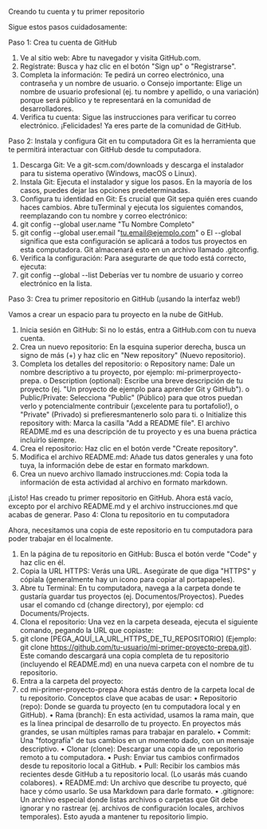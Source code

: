 Creando tu cuenta y tu primer repositorio

Sigue estos pasos cuidadosamente:

Paso 1: Crea tu cuenta de GitHub

  1. Ve al sitio web: Abre tu navegador y visita GitHub.com.
  2. Regístrate: Busca y haz clic en el botón "Sign up" o "Registrarse".
  3. Completa la información: Te pedirá un correo electrónico, una contraseña y un nombre de usuario.
    o Consejo importante: Elige un nombre de usuario profesional (ej. tu nombre y apellido, o
    una variación) porque será público y te representará en la comunidad de desarrolladores.
  4. Verifica tu cuenta: Sigue las instrucciones para verificar tu correo electrónico.
  ¡Felicidades! Ya eres parte de la comunidad de GitHub.

Paso 2: Instala y configura Git en tu computadora Git es la herramienta que te permitirá interactuar con GitHub desde tu computadora.

  1. Descarga Git: Ve a git-scm.com/downloads y descarga el instalador para tu sistema operativo (Windows, macOS o Linux).
  2. Instala Git: Ejecuta el instalador y sigue los pasos. En la mayoría de los casos, puedes dejar las opciones predeterminadas.
  3. Configura tu identidad en Git: Es crucial que Git sepa quién eres cuando haces cambios. Abre tuTerminal y ejecuta los siguientes comandos, reemplazando con tu nombre y       correo electrónico:
  4. git config --global user.name "Tu Nombre Completo"
  5. git config --global user.email "tu.email@ejemplo.com"
  o El --global significa que esta configuración se aplicará a todos tus proyectos en esta computadora. Git almacenará esto en un archivo llamado .gitconfig.
  6. Verifica la configuración: Para asegurarte de que todo está correcto, ejecuta:
  7. git config --global --list
    Deberías ver tu nombre de usuario y correo electrónico en la lista.

Paso 3: Crea tu primer repositorio en GitHub (¡usando la interfaz web!)

Vamos a crear un espacio para tu proyecto en la nube de GitHub.
  1. Inicia sesión en GitHub: Si no lo estás, entra a GitHub.com con tu nueva cuenta.
  2. Crea un nuevo repositorio: En la esquina superior derecha, busca un signo de más (+) y haz clic en "New repository" (Nuevo repositorio).
  3. Completa los detalles del repositorio: o Repository name: Dale un nombre descriptivo a tu proyecto, por ejemplo: mi-primerproyecto-prepa.
    o Description (optional): Escribe una breve descripción de tu proyecto (ej. "Un proyecto de ejemplo para aprender Git y GitHub").
    o Public/Private: Selecciona "Public" (Público) para que otros puedan verlo y
      potencialmente contribuir (¡excelente para tu portafolio!), o "Private" (Privado) si prefieresmantenerlo solo para ti.
    o Initialize this repository with: Marca la casilla "Add a README file". El archivo
      README.md es una descripción de tu proyecto y es una buena práctica incluirlo siempre.
  4. Crea el repositorio: Haz clic en el botón verde "Create repository".
  5. Modifica el archivo README.md: Añade tus datos generales y una foto tuya, la información debe de estar en formato markdown.
  6. Crea un nuevo archivo llamado instrucciones.md: Copia toda la información de esta actividad al
archivo en formato markdown.

¡Listo! Has creado tu primer repositorio en GitHub. Ahora está vacío, excepto por el archivo README.md y
el archivo instrucciones.md que acabas de generar.
Paso 4: Clona tu repositorio en tu computadora

Ahora, necesitamos una copia de este repositorio en tu computadora para poder trabajar en él localmente.

  1. En la página de tu repositorio en GitHub: Busca el botón verde "Code" y haz clic en él.
  2. Copia la URL HTTPS: Verás una URL. Asegúrate de que diga "HTTPS" y cópiala (generalmente hay un icono para copiar al portapapeles).
  3. Abre tu Terminal: En tu computadora, navega a la carpeta donde te gustaría guardar tus proyectos
    (ej. Documentos/Proyectos). Puedes usar el comando cd (change directory), por ejemplo: cd
    Documents/Projects.
  4. Clona el repositorio: Una vez en la carpeta deseada, ejecuta el siguiente comando, pegando la URL que copiaste:
  5. git clone [PEGA_AQUÍ_LA_URL_HTTPS_DE_TU_REPOSITORIO]
    (Ejemplo: git clone https://github.com/tu-usuario/mi-primer-proyecto-prepa.git). Este comando
    descargará una copia completa de tu repositorio (incluyendo el README.md) en una nueva carpeta
    con el nombre de tu repositorio.
  6. Entra a la carpeta del proyecto:
  7. cd mi-primer-proyecto-prepa
     Ahora estás dentro de la carpeta local de tu repositorio.
Conceptos clave que acabas de usar:
  • Repositorio (repo): Donde se guarda tu proyecto (en tu computadora local y en GitHub).
  • Rama (branch): En esta actividad, usamos la rama main, que es la línea principal de desarrollo de tu
    proyecto. En proyectos más grandes, se usan múltiples ramas para trabajar en paralelo.
  • Commit: Una "fotografía" de tus cambios en un momento dado, con un mensaje descriptivo.
  • Clonar (clone): Descargar una copia de un repositorio remoto a tu computadora.
  • Push: Enviar tus cambios confirmados desde tu repositorio local a GitHub.
  • Pull: Recibir los cambios más recientes desde GitHub a tu repositorio local. (Lo usarás más cuando
    colabores).
  • README.md: Un archivo que describe tu proyecto, qué hace y cómo usarlo. Se usa Markdown
    para darle formato.
  • .gitignore: Un archivo especial donde listas archivos o carpetas que Git debe ignorar y no rastrear
    (ej. archivos de configuración locales, archivos temporales). Esto ayuda a mantener tu repositorio
    limpio.
